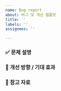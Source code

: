 ```yaml
---
name: Bug report
about: 버그 및 개선 템플릿
title: ''
labels: ''
assignees: ''

---
```


### ✅ 문제 설명
<!-- 어떤 기능 추가나 문제점 개선을 위한 이슈인지 간단하게 설명해주세요. -->

### 🎯 개선 방향 / 기대 효과 
<!-- 이슈를 해결했을 때 기대되는 결과나 사용자 경험 개선 내용을 적어주세요. -->

### 📎 참고 자료  
<!-- 관련 문서, 레퍼런스 링크 등을 자유롭게 추가해주세요. -->
